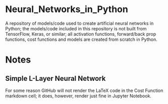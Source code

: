 # Neural_Networks_in_Python

A repository of models/code used to create artificial neural networks in Python; the models/code included in this repository is not
built from TensorFlow, Keras, or similar; all activation functions, forward/back prop functions, cost functions and models are 
created from scratch in Python.

# Notes

## Simple L-Layer Neural Network

For some reason GitHub will not render the LaTeX code in the Cost Function markdown cell; it does, however, render just fine in Jupyter Notebook.
